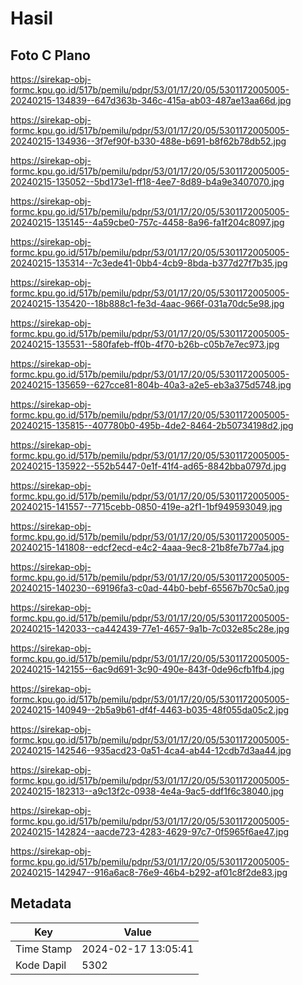 # Hasil

## Foto C Plano

https://sirekap-obj-formc.kpu.go.id/517b/pemilu/pdpr/53/01/17/20/05/5301172005005-20240215-134839--647d363b-346c-415a-ab03-487ae13aa66d.jpg

https://sirekap-obj-formc.kpu.go.id/517b/pemilu/pdpr/53/01/17/20/05/5301172005005-20240215-134936--3f7ef90f-b330-488e-b691-b8f62b78db52.jpg

https://sirekap-obj-formc.kpu.go.id/517b/pemilu/pdpr/53/01/17/20/05/5301172005005-20240215-135052--5bd173e1-ff18-4ee7-8d89-b4a9e3407070.jpg

https://sirekap-obj-formc.kpu.go.id/517b/pemilu/pdpr/53/01/17/20/05/5301172005005-20240215-135145--4a59cbe0-757c-4458-8a96-fa1f204c8097.jpg

https://sirekap-obj-formc.kpu.go.id/517b/pemilu/pdpr/53/01/17/20/05/5301172005005-20240215-135314--7c3ede41-0bb4-4cb9-8bda-b377d27f7b35.jpg

https://sirekap-obj-formc.kpu.go.id/517b/pemilu/pdpr/53/01/17/20/05/5301172005005-20240215-135420--18b888c1-fe3d-4aac-966f-031a70dc5e98.jpg

https://sirekap-obj-formc.kpu.go.id/517b/pemilu/pdpr/53/01/17/20/05/5301172005005-20240215-135531--580fafeb-ff0b-4f70-b26b-c05b7e7ec973.jpg

https://sirekap-obj-formc.kpu.go.id/517b/pemilu/pdpr/53/01/17/20/05/5301172005005-20240215-135659--627cce81-804b-40a3-a2e5-eb3a375d5748.jpg

https://sirekap-obj-formc.kpu.go.id/517b/pemilu/pdpr/53/01/17/20/05/5301172005005-20240215-135815--407780b0-495b-4de2-8464-2b50734198d2.jpg

https://sirekap-obj-formc.kpu.go.id/517b/pemilu/pdpr/53/01/17/20/05/5301172005005-20240215-135922--552b5447-0e1f-41f4-ad65-8842bba0797d.jpg

https://sirekap-obj-formc.kpu.go.id/517b/pemilu/pdpr/53/01/17/20/05/5301172005005-20240215-141557--7715cebb-0850-419e-a2f1-1bf949593049.jpg

https://sirekap-obj-formc.kpu.go.id/517b/pemilu/pdpr/53/01/17/20/05/5301172005005-20240215-141808--edcf2ecd-e4c2-4aaa-9ec8-21b8fe7b77a4.jpg

https://sirekap-obj-formc.kpu.go.id/517b/pemilu/pdpr/53/01/17/20/05/5301172005005-20240215-140230--69196fa3-c0ad-44b0-bebf-65567b70c5a0.jpg

https://sirekap-obj-formc.kpu.go.id/517b/pemilu/pdpr/53/01/17/20/05/5301172005005-20240215-142033--ca442439-77e1-4657-9a1b-7c032e85c28e.jpg

https://sirekap-obj-formc.kpu.go.id/517b/pemilu/pdpr/53/01/17/20/05/5301172005005-20240215-142155--6ac9d691-3c90-490e-843f-0de96cfb1fb4.jpg

https://sirekap-obj-formc.kpu.go.id/517b/pemilu/pdpr/53/01/17/20/05/5301172005005-20240215-140949--2b5a9b61-df4f-4463-b035-48f055da05c2.jpg

https://sirekap-obj-formc.kpu.go.id/517b/pemilu/pdpr/53/01/17/20/05/5301172005005-20240215-142546--935acd23-0a51-4ca4-ab44-12cdb7d3aa44.jpg

https://sirekap-obj-formc.kpu.go.id/517b/pemilu/pdpr/53/01/17/20/05/5301172005005-20240215-182313--a9c13f2c-0938-4e4a-9ac5-ddf1f6c38040.jpg

https://sirekap-obj-formc.kpu.go.id/517b/pemilu/pdpr/53/01/17/20/05/5301172005005-20240215-142824--aacde723-4283-4629-97c7-0f5965f6ae47.jpg

https://sirekap-obj-formc.kpu.go.id/517b/pemilu/pdpr/53/01/17/20/05/5301172005005-20240215-142947--916a6ac8-76e9-46b4-b292-af01c8f2de83.jpg


## Metadata

| Key        | Value               |
| ---------- | ------------------- |
| Time Stamp | 2024-02-17 13:05:41 |
| Kode Dapil | 5302                |



